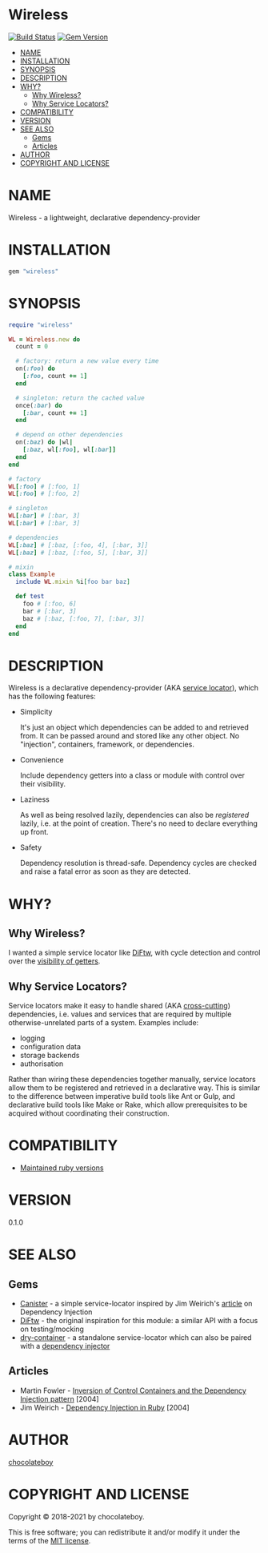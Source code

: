# Wireless

[![Build Status](https://github.com/chocolateboy/wireless/workflows/test/badge.svg)](https://github.com/chocolateboy/wireless/actions?query=workflow%3Atest)
[![Gem Version](https://img.shields.io/gem/v/wireless.svg)](https://rubygems.org/gems/wireless)

<!-- toc -->

- [NAME](#name)
- [INSTALLATION](#installation)
- [SYNOPSIS](#synopsis)
- [DESCRIPTION](#description)
- [WHY?](#why)
  - [Why Wireless?](#why-wireless)
  - [Why Service Locators?](#why-service-locators)
- [COMPATIBILITY](#compatibility)
- [VERSION](#version)
- [SEE ALSO](#see-also)
  - [Gems](#gems)
  - [Articles](#articles)
- [AUTHOR](#author)
- [COPYRIGHT AND LICENSE](#copyright-and-license)

<!-- tocstop -->

# NAME

Wireless - a lightweight, declarative dependency-provider

# INSTALLATION

```ruby
gem "wireless"
```

# SYNOPSIS

```ruby
require "wireless"

WL = Wireless.new do
  count = 0

  # factory: return a new value every time
  on(:foo) do
    [:foo, count += 1]
  end

  # singleton: return the cached value
  once(:bar) do
    [:bar, count += 1]
  end

  # depend on other dependencies
  on(:baz) do |wl|
    [:baz, wl[:foo], wl[:bar]]
  end
end

# factory
WL[:foo] # [:foo, 1]
WL[:foo] # [:foo, 2]

# singleton
WL[:bar] # [:bar, 3]
WL[:bar] # [:bar, 3]

# dependencies
WL[:baz] # [:baz, [:foo, 4], [:bar, 3]]
WL[:baz] # [:baz, [:foo, 5], [:bar, 3]]

# mixin
class Example
  include WL.mixin %i[foo bar baz]

  def test
    foo # [:foo, 6]
    bar # [:bar, 3]
    baz # [:baz, [:foo, 7], [:bar, 3]]
  end
end
```

# DESCRIPTION

Wireless is a declarative dependency-provider (AKA [service locator](https://en.wikipedia.org/wiki/Service_locator_pattern)),
which has the following features:

* Simplicity

    It's just an object which dependencies can be added to and retrieved from.
    It can be passed around and stored like any other object. No "injection",
    containers, framework, or dependencies.

* Convenience

    Include dependency getters into a class or module with control over their
    visibility.

* Laziness

    As well as being resolved lazily, dependencies can also be *registered*
    lazily, i.e. at the point of creation. There's no need to declare
    everything up front.

* Safety

    Dependency resolution is thread-safe. Dependency cycles are checked and
    raise a fatal error as soon as they are detected.

# WHY?

## Why Wireless?

I wanted a simple service locator like
[DiFtw](https://github.com/jhollinger/ruby-diftw), with cycle detection and
control over the [visibility of getters](https://github.com/jhollinger/ruby-diftw/issues/1).

## Why Service Locators?

Service locators make it easy to handle shared (AKA
[cross-cutting](https://en.wikipedia.org/wiki/Cross-cutting_concern))
dependencies, i.e. values and services that are required by multiple
otherwise-unrelated parts of a system. Examples include:

* logging
* configuration data
* storage backends
* authorisation

Rather than wiring these dependencies together manually, service locators allow
them to be registered and retrieved in a declarative way. This is similar to
the difference between imperative build tools like Ant or Gulp, and declarative
build tools like Make or Rake, which allow prerequisites to be acquired without
coordinating their construction.

# COMPATIBILITY

- [Maintained ruby versions](https://www.ruby-lang.org/en/downloads/branches/)

# VERSION

0.1.0

# SEE ALSO

## Gems

- [Canister](https://github.com/mlibrary/canister) - a simple service-locator inspired by Jim Weirich's [article](https://archive.li/shxeA) on Dependency Injection
- [DiFtw](https://github.com/jhollinger/ruby-diftw) - the original inspiration for this module: a similar API with a focus on testing/mocking
- [dry-container](https://github.com/dry-rb/dry-container) - a standalone service-locator which can also be paired with a [dependency injector](https://github.com/dry-rb/dry-auto_inject)

## Articles

- Martin Fowler - [Inversion of Control Containers and the Dependency Injection pattern](https://www.martinfowler.com/articles/injection.html) [2004]
- Jim Weirich - [Dependency Injection in Ruby](https://archive.li/shxeA) [2004]

# AUTHOR

[chocolateboy](mailto:chocolate@cpan.org)

# COPYRIGHT AND LICENSE

Copyright © 2018-2021 by chocolateboy.

This is free software; you can redistribute it and/or modify it under the terms
of the [MIT license](https://opensource.org/licenses/MIT).
